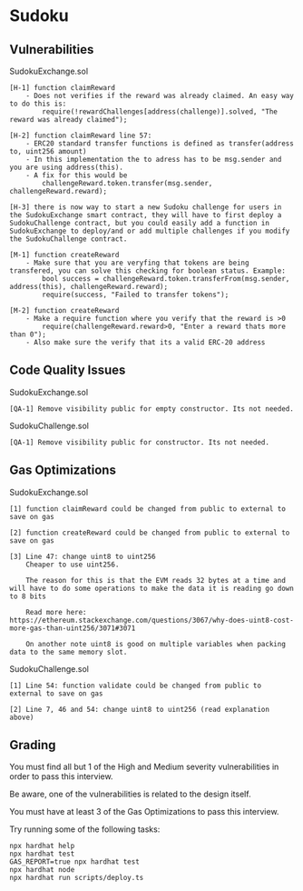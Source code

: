 # Sudoku

## Vulnerabilities

SudokuExchange.sol

    [H-1] function claimReward
        - Does not verifies if the reward was already claimed. An easy way to do this is:
            require(!rewardChallenges[address(challenge)].solved, "The reward was already claimed");

    [H-2] function claimReward line 57:
        - ERC20 standard transfer functions is defined as transfer(address to, uint256 amount)
        - In this implementation the to adress has to be msg.sender and you are using address(this).
        - A fix for this would be
            challengeReward.token.transfer(msg.sender, challengeReward.reward);

    [H-3] there is now way to start a new Sudoku challenge for users in the SudokuExchange smart contract, they will have to first deploy a SudokuChallenge contract, but you could easily add a function in SudokuExchange to deploy/and or add multiple challenges if you modify the SudokuChallenge contract.

    [M-1] function createReward
        - Make sure that you are veryfing that tokens are being transfered, you can solve this checking for boolean status. Example:
            bool success = challengeReward.token.transferFrom(msg.sender, address(this), challengeReward.reward);
            require(success, "Failed to transfer tokens");

    [M-2] function createReward
        - Make a require function where you verify that the reward is >0
            require(challengeReward.reward>0, "Enter a reward thats more than 0");
        - Also make sure the verify that its a valid ERC-20 address


## Code Quality Issues

SudokuExchange.sol

    [QA-1] Remove visibility public for empty constructor. Its not needed.

SudokuChallenge.sol

    [QA-1] Remove visibility public for constructor. Its not needed.

## Gas Optimizations

SudokuExchange.sol

    [1] function claimReward could be changed from public to external to save on gas

    [2] function createReward could be changed from public to external to save on gas

    [3] Line 47: change uint8 to uint256 
        Cheaper to use uint256. 
        
        The reason for this is that the EVM reads 32 bytes at a time and will have to do some operations to make the data it is reading go down to 8 bits 

        Read more here: https://ethereum.stackexchange.com/questions/3067/why-does-uint8-cost-more-gas-than-uint256/3071#3071

        On another note uint8 is good on multiple variables when packing data to the same memory slot.

SudokuChallenge.sol

    [1] Line 54: function validate could be changed from public to external to save on gas

    [2] Line 7, 46 and 54: change uint8 to uint256 (read explanation above)

## Grading

You must find all but 1 of the High and Medium severity vulnerabilities in order to pass this interview.

Be aware, one of the vulnerabilities is related to the design itself.

You must have at least 3 of the Gas Optimizations to pass this interview.

Try running some of the following tasks:

```shell
npx hardhat help
npx hardhat test
GAS_REPORT=true npx hardhat test
npx hardhat node
npx hardhat run scripts/deploy.ts
```
